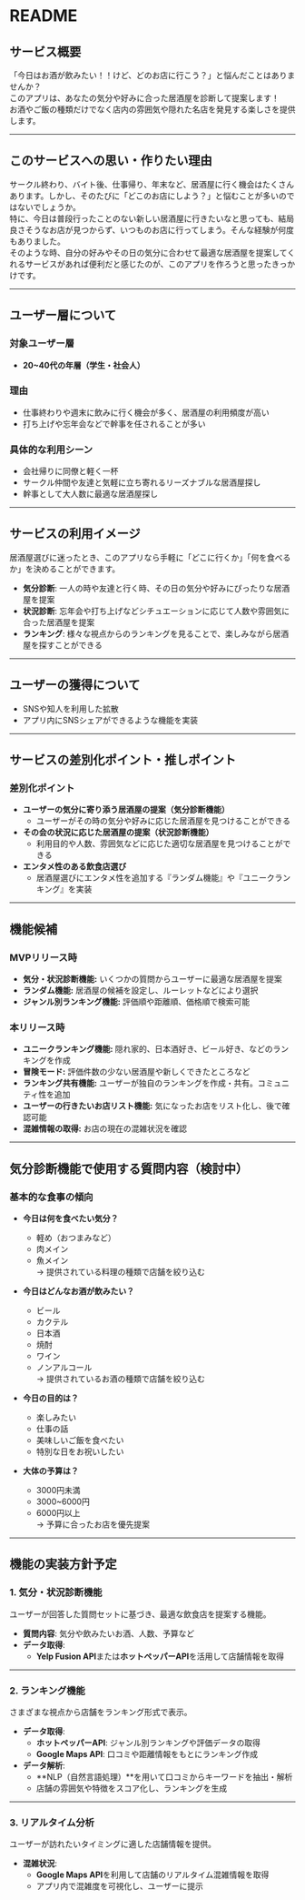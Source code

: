 # README

## サービス概要
「今日はお酒が飲みたい！！けど、どのお店に行こう？」と悩んだことはありませんか？  
このアプリは、あなたの気分や好みに合った居酒屋を診断して提案します！  
お酒やご飯の種類だけでなく店内の雰囲気や隠れた名店を発見する楽しさを提供します。

---

## このサービスへの思い・作りたい理由
サークル終わり、バイト後、仕事帰り、年末など、居酒屋に行く機会はたくさんあります。しかし、そのたびに「どこのお店にしよう？」と悩むことが多いのではないでしょうか。  
特に、今日は普段行ったことのない新しい居酒屋に行きたいなと思っても、結局良さそうなお店が見つからず、いつものお店に行ってしまう。そんな経験が何度もありました。  
そのような時、自分の好みやその日の気分に合わせて最適な居酒屋を提案してくれるサービスがあれば便利だと感じたのが、このアプリを作ろうと思ったきっかけです。

---

## ユーザー層について

### 対象ユーザー層
- **20~40代の年層（学生・社会人）**

### 理由
- 仕事終わりや週末に飲みに行く機会が多く、居酒屋の利用頻度が高い
- 打ち上げや忘年会などで幹事を任されることが多い

### 具体的な利用シーン
- 会社帰りに同僚と軽く一杯
- サークル仲間や友達と気軽に立ち寄れるリーズナブルな居酒屋探し
- 幹事として大人数に最適な居酒屋探し

---

## サービスの利用イメージ
居酒屋選びに迷ったとき、このアプリなら手軽に「どこに行くか」「何を食べるか」を決めることができます。  
- **気分診断**: 一人の時や友達と行く時、その日の気分や好みにぴったりな居酒屋を提案  
- **状況診断**: 忘年会や打ち上げなどシチュエーションに応じて人数や雰囲気に合った居酒屋を提案  
- **ランキング**: 様々な視点からのランキングを見ることで、楽しみながら居酒屋を探すことができる  

---

## ユーザーの獲得について
- SNSや知人を利用した拡散
- アプリ内にSNSシェアができるような機能を実装

---

## サービスの差別化ポイント・推しポイント

### 差別化ポイント
- **ユーザーの気分に寄り添う居酒屋の提案（気分診断機能）**  
  - ユーザーがその時の気分や好みに応じた居酒屋を見つけることができる
- **その会の状況に応じた居酒屋の提案（状況診断機能）**  
  - 利用目的や人数、雰囲気などに応じた適切な居酒屋を見つけることができる
- **エンタメ性のある飲食店選び**  
  - 居酒屋選びにエンタメ性を追加する『ランダム機能』や『ユニークランキング』を実装

---

## 機能候補

### MVPリリース時
- **気分・状況診断機能:** いくつかの質問からユーザーに最適な居酒屋を提案  
- **ランダム機能:** 居酒屋の候補を設定し、ルーレットなどにより選択  
- **ジャンル別ランキング機能:** 評価順や距離順、価格順で検索可能  

### 本リリース時
- **ユニークランキング機能:** 隠れ家的、日本酒好き、ビール好き、などのランキングを作成  
- **冒険モード:** 評価件数の少ない居酒屋や新しくできたところなど
- **ランキング共有機能:** ユーザーが独自のランキングを作成・共有。コミュニティ性を追加  
- **ユーザーの行きたいお店リスト機能:** 気になったお店をリスト化し、後で確認可能  
- **混雑情報の取得:** お店の現在の混雑状況を確認  

---

## 気分診断機能で使用する質問内容（検討中）

### 基本的な食事の傾向
- **今日は何を食べたい気分？**  
  - 軽め（おつまみなど）  
  - 肉メイン  
  - 魚メイン  
  → 提供されている料理の種類で店舗を絞り込む

- **今日はどんなお酒が飲みたい？**  
  - ビール  
  - カクテル  
  - 日本酒  
  - 焼酎  
  - ワイン  
  - ノンアルコール  
  → 提供されているお酒の種類で店舗を絞り込む

- **今日の目的は？**  
  - 楽しみたい  
  - 仕事の話  
  - 美味しいご飯を食べたい  
  - 特別な日をお祝いしたい  

- **大体の予算は？**  
  - 3000円未満  
  - 3000~6000円  
  - 6000円以上  
  → 予算に合ったお店を優先提案

---

## 機能の実装方針予定

### 1. **気分・状況診断機能**
ユーザーが回答した質問セットに基づき、最適な飲食店を提案する機能。

- **質問内容**: 気分や飲みたいお酒、人数、予算など  
- **データ取得**:  
  - **Yelp Fusion API**または**ホットペッパーAPI**を活用して店舗情報を取得  

---

### 2. **ランキング機能**
さまざまな視点から店舗をランキング形式で表示。

- **データ取得**:  
  - **ホットペッパーAPI**: ジャンル別ランキングや評価データの取得  
  - **Google Maps API**: 口コミや距離情報をもとにランキング作成  
- **データ解析**:  
  - **NLP（自然言語処理）**を用いて口コミからキーワードを抽出・解析  
  - 店舗の雰囲気や特徴をスコア化し、ランキングを生成  

---

### 3. **リアルタイム分析**
ユーザーが訪れたいタイミングに適した店舗情報を提供。

- **混雑状況**:  
  - **Google Maps API**を利用して店舗のリアルタイム混雑情報を取得  
  - アプリ内で混雑度を可視化し、ユーザーに提示  